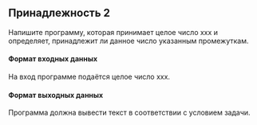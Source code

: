 ## Принадлежность 2

Напишите программу, которая принимает целое число xxx и определяет, принадлежит ли данное число указанным промежуткам.

#### Формат входных данных
На вход программе подаётся целое число xxx.

#### Формат выходных данных
Программа должна вывести текст в соответствии с условием задачи.